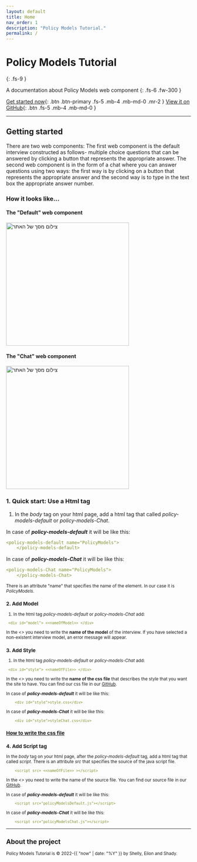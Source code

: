 ```yaml
---
layout: default
title: Home
nav_order: 1
description: "Policy Models Tutorial."
permalink: /
---
```


# Policy Models Tutorial
{: .fs-9 }

A documentation about Policy Models web component
{: .fs-6 .fw-300 }

[Get started now](#getting-started){: .btn .btn-primary .fs-5 .mb-4 .mb-md-0 .mr-2 } [View it on GitHub](https://github.com/EilonBenIshay/PolicyModelsProjectFrontend2022){: .btn .fs-5 .mb-4 .mb-md-0 }

---

## Getting started
There are two web components:
The first web component is the default interview constructed as follows- multiple choice questions that can be answered by clicking a button that represents the appropriate answer. 
The second web component is in the form of a chat where you can answer questions using two ways: the first way is by clicking on a button that represents the appropriate answer and the second way is to type in the text box the appropriate answer number. 

### How it looks like...

#### The "Default" web component

<img width="335" alt="צילום מסך של האתר" src="https://user-images.githubusercontent.com/48415128/158069121-13250618-4f39-468d-a442-c9198fc3e6c8.png">

#### The "Chat" web component

<img width="335" alt="צילום מסך של האתר" src="https://user-images.githubusercontent.com/48415128/158069121-13250618-4f39-468d-a442-c9198fc3e6c8.png">

### 1. Quick start: Use a Html tag

1. In the _body_ tag on your html page, add a html tag that called _policy-models-default_ or _policy-models-Chat_.

In case of **_policy-models-default_** it will be like this: 

```yaml
<policy-models-default name="PolicyModels">
    </policy-models-default>
```
In case of **_policy-models-Chat_** it will be like this: 

```yaml
<policy-models-Chat name="PolicyModels">
    </policy-models-Chat>
```

<small> There is an attribute "name" that specifies the name of the element. In our case it is _PolicyModels_.
   
### 2. Add Model

1. In the html tag _policy-models-default_ or _policy-models-Chat_ add:
    
```yaml
 <div id="model"> <<nameOfModel>> </div>
```
    
In the _<<nameOfModel>>_ you need to write the **name of the model** of the interview. 
If you have selected a non-existent interview model, an error message will appear.
    
### 3. Add Style

1. In the html tag _policy-models-default_ or _policy-models-Chat_ add:
    
```yaml
 <div id="style"> <<nameOfFile>> </div>
```
    
In the _<<nameOfFile>>_ you need to write the **name of the css file** that describes the style that you want the site to have.
You can find our css file in our [GitHub](https://github.com/EilonBenIshay/PolicyModelsProjectFrontend2022). 
    
In case of **_policy-models-default_** it will be like this: 
    
```yaml
    <div id="style">style.css</div>
```
    
In case of **_policy-models-Chat_** it will be like this: 
    
```yaml
    <div id="style">styleChat.css</div>
```
    
### [How to write the css file](https://shellytalis.github.io/policy-model-tutorial/style.html)
    
    
### 4. Add Script tag
    
In the _body_ tag on your html page, after the _policy-models-default_ tag, add a html tag that called _script_. There is an attribute _src_ that specifies the source of the java script file.

```yaml
    <script src= <<nameOfFile>> ></script>
```
    
In the _<<nameOfFile>>_ you need to write the name of the source file. You can find our source file in our [GitHub](https://github.com/EilonBenIshay/PolicyModelsProjectFrontend2022). 
    
In case of **_policy-models-default_** it will be like this: 
    
```yaml
    <script src="policyModelsDefault.js"></script>
```
    
In case of **_policy-models-Chat_** it will be like this: 
    
```yaml
    <script src="policyModelsChat.js"></script>
```

---

## About the project

Policy Models Tutorial is &copy; 2022-{{ "now" | date: "%Y" }} by Shelly, Eilon and Shady.
